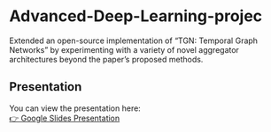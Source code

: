 # Advanced-Deep-Learning-projec
Extended an open-source implementation of “TGN: Temporal Graph Networks” by experimenting with a variety of novel aggregator architectures beyond the paper’s proposed methods.

## Presentation

You can view the presentation here:  
[👉 Google Slides Presentation](https://docs.google.com/presentation/d/10CEN2A-C_WakEB6TWIRQWrmZqGFNHnj2/edit?usp=sharing&ouid=106926313970809023625&rtpof=true&sd=true)
